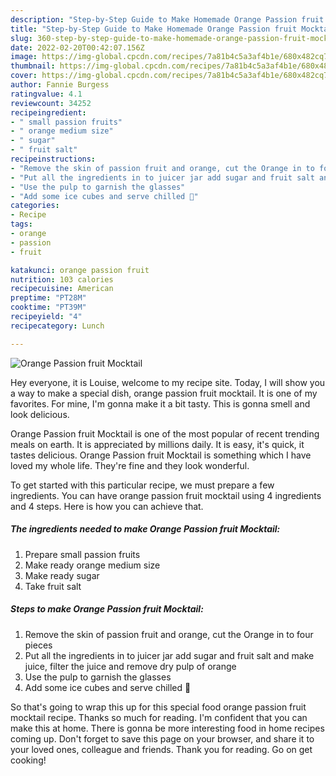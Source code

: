 ```yaml
---
description: "Step-by-Step Guide to Make Homemade Orange Passion fruit Mocktail"
title: "Step-by-Step Guide to Make Homemade Orange Passion fruit Mocktail"
slug: 360-step-by-step-guide-to-make-homemade-orange-passion-fruit-mocktail
date: 2022-02-20T00:42:07.156Z
image: https://img-global.cpcdn.com/recipes/7a81b4c5a3af4b1e/680x482cq70/orange-passion-fruit-mocktail-recipe-main-photo.jpg
thumbnail: https://img-global.cpcdn.com/recipes/7a81b4c5a3af4b1e/680x482cq70/orange-passion-fruit-mocktail-recipe-main-photo.jpg
cover: https://img-global.cpcdn.com/recipes/7a81b4c5a3af4b1e/680x482cq70/orange-passion-fruit-mocktail-recipe-main-photo.jpg
author: Fannie Burgess
ratingvalue: 4.1
reviewcount: 34252
recipeingredient:
- " small passion fruits"
- " orange medium size"
- " sugar"
- " fruit salt"
recipeinstructions:
- "Remove the skin of passion fruit and orange, cut the Orange in to four pieces"
- "Put all the ingredients in to juicer jar add sugar and fruit salt and make juice, filter the juice and remove dry pulp of orange"
- "Use the pulp to garnish the glasses"
- "Add some ice cubes and serve chilled 🍹"
categories:
- Recipe
tags:
- orange
- passion
- fruit

katakunci: orange passion fruit 
nutrition: 103 calories
recipecuisine: American
preptime: "PT28M"
cooktime: "PT39M"
recipeyield: "4"
recipecategory: Lunch

---
```



![Orange Passion fruit Mocktail](https://img-global.cpcdn.com/recipes/7a81b4c5a3af4b1e/680x482cq70/orange-passion-fruit-mocktail-recipe-main-photo.jpg)

Hey everyone, it is Louise, welcome to my recipe site. Today, I will show you a way to make a special dish, orange passion fruit mocktail. It is one of my favorites. For mine, I'm gonna make it a bit tasty. This is gonna smell and look delicious.

Orange Passion fruit Mocktail is one of the most popular of recent trending meals on earth. It is appreciated by millions daily. It is easy, it's quick, it tastes delicious. Orange Passion fruit Mocktail is something which I have loved my whole life. They're fine and they look wonderful.




To get started with this particular recipe, we must prepare a few ingredients. You can have orange passion fruit mocktail using 4 ingredients and 4 steps. Here is how you can achieve that.

<!--inarticleads1-->

##### The ingredients needed to make Orange Passion fruit Mocktail:

1. Prepare  small passion fruits
1. Make ready  orange medium size
1. Make ready  sugar
1. Take  fruit salt




<!--inarticleads2-->

##### Steps to make Orange Passion fruit Mocktail:

1. Remove the skin of passion fruit and orange, cut the Orange in to four pieces
1. Put all the ingredients in to juicer jar add sugar and fruit salt and make juice, filter the juice and remove dry pulp of orange
1. Use the pulp to garnish the glasses
1. Add some ice cubes and serve chilled 🍹




So that's going to wrap this up for this special food orange passion fruit mocktail recipe. Thanks so much for reading. I'm confident that you can make this at home. There is gonna be more interesting food in home recipes coming up. Don't forget to save this page on your browser, and share it to your loved ones, colleague and friends. Thank you for reading. Go on get cooking!
